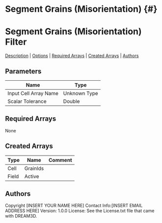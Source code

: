 

Segment Grains (Misorientation) {#}
======
<h1 class="pHeading1">Segment Grains (Misorientation) Filter</h1>
<p class="pCellBody">
<a href="../Filters/ScalarSegmentGrains.html#wp2">Description</a>
| <a href="../Filters/ScalarSegmentGrains.html#wp3">Options</a>
| <a href="../Filters/ScalarSegmentGrains.html#wp4">Required Arrays</a>
| <a href="../Filters/ScalarSegmentGrains.html#wp5">Created Arrays</a>
| <a href="../Filters/ScalarSegmentGrains.html#wp1">Authors</a> 

## Parameters ##

| Name | Type |
|------|------|
| Input Cell Array Name | Unknown Type |
| Scalar Tolerance | Double |

## Required Arrays ##
None



## Created Arrays ##

| Type | Name | Comment |
|------|------|---------|
| Cell | GrainIds |  |
| Field | Active |  |

## Authors ##

Copyright [INSERT YOUR NAME HERE]
Contact Info:[INSERT EMAIL ADDRESS HERE]
Version: 1.0.0
License: See the License.txt file that came with DREAM3D.



